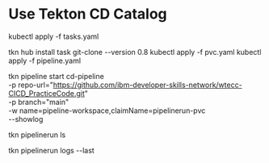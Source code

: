 # Use Tekton CD Catalog

kubectl apply -f tasks.yaml

tkn hub install task git-clone --version 0.8
kubectl apply -f pvc.yaml
kubectl apply -f pipeline.yaml

tkn pipeline start cd-pipeline \
    -p repo-url="https://github.com/ibm-developer-skills-network/wtecc-CICD_PracticeCode.git" \
    -p branch="main" \
    -w name=pipeline-workspace,claimName=pipelinerun-pvc \
    --showlog
	
tkn pipelinerun ls

tkn pipelinerun logs --last